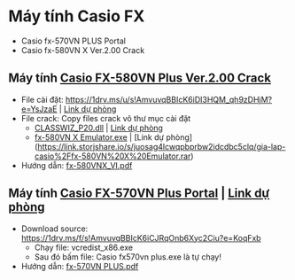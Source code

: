 # Máy tính Casio FX #
  - Casio fx-570VN PLUS Portal
  - Casio fx-580VN X Ver.2.00 Crack

## Máy tính [Casio FX-580VN Plus Ver.2.00 Crack](https://1drv.ms/f/s!AmvuvqBBIcK6iCGDCv9OrSOSEMmQ?e=VIFCZb)
  - File cài đặt: https://1drv.ms/u/s!AmvuvqBBIcK6iDI3HQM_qh9zDHjM?e=YsJzaE | [Link dự phòng](https://link.storjshare.io/s/jvc5scfokrme7xsjtklsatib3bha/gia-lap-casio%2FFile%20C%C3%A0i.rar)
  - File crack: Copy files crack vô thư mục cài đặt
    - [CLASSWIZ_P20.dll](https://1drv.ms/u/s!AmvuvqBBIcK6iC3rp_MYLSHK3LrU?e=YsM00u) | [Link dự phòng](https://link.storjshare.io/s/jvab4fulhcsgntjcbk4vcsbc4ykq/gia-lap-casio%2FCLASSWIZ_P20.rar)
    - [fx-580VN X Emulator.exe](https://1drv.ms/u/s!AmvuvqBBIcK6iC7WTT8jXymK3ArT?e=OhM8yp) | [Link dự phòng] (https://link.storjshare.io/s/juosag4lcwqpbprbw2idcdbc5clq/gia-lap-casio%2Ffx-580VN%20X%20Emulator.rar)
  - Hướng dẫn: [fx-580VNX_VI.pdf](https://github.com/BsNgChiThanh/Gia-lap-Casio/files/13222622/fx-580VNX_VI.pdf)

## Máy tính [Casio FX-570VN Plus Portal](https://1drv.ms/f/s!AmvuvqBBIcK6iCJRqOnb6Xyc2Ciu?e=BzEYr4) | [Link dự phòng](https://link.storjshare.io/s/jvd7de5lgvzhfof5jek6ntvw7llq/gia-lap-casio%2FFX570%20portal.zip)
  - Download source: https://1drv.ms/f/s!AmvuvqBBIcK6iCJRqOnb6Xyc2Ciu?e=KoqFxb
    - Chạy file: vcredist_x86.exe
    - Sau đó bấm file: Casio fx570vn plus.exe là tự chạy!
- Hướng dẫn: [fx-570VN PLUS.pdf](https://github.com/BsNgChiThanh/Gia-lap-Casio/files/13222656/fx-570VN.PLUS.pdf)
